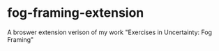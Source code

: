 # fog-framing-extension
A broswer extension verison of my work "Exercises in Uncertainty: Fog Framing"
